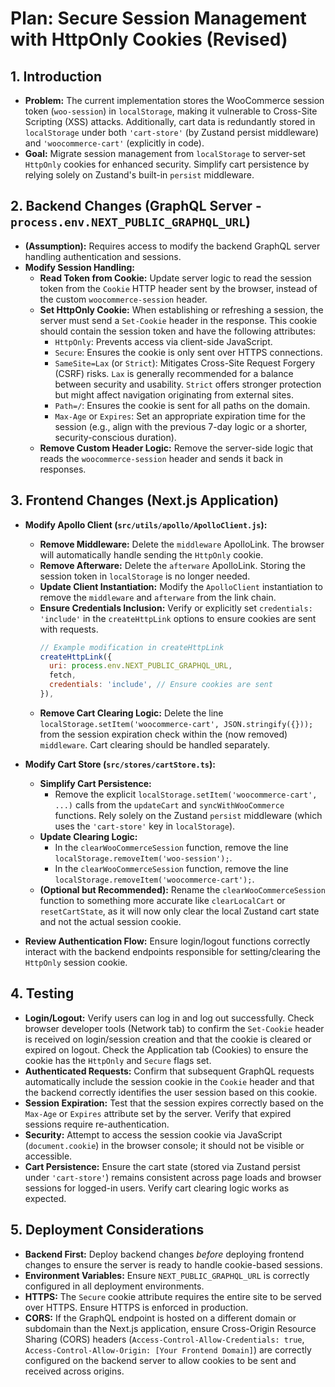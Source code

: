 # Plan: Secure Session Management with HttpOnly Cookies (Revised)

## 1. Introduction

- **Problem:** The current implementation stores the WooCommerce session token (`woo-session`) in `localStorage`, making it vulnerable to Cross-Site Scripting (XSS) attacks. Additionally, cart data is redundantly stored in `localStorage` under both `'cart-store'` (by Zustand persist middleware) and `'woocommerce-cart'` (explicitly in code).
- **Goal:** Migrate session management from `localStorage` to server-set `HttpOnly` cookies for enhanced security. Simplify cart persistence by relying solely on Zustand's built-in `persist` middleware.

## 2. Backend Changes (GraphQL Server - `process.env.NEXT_PUBLIC_GRAPHQL_URL`)

- **(Assumption):** Requires access to modify the backend GraphQL server handling authentication and sessions.
- **Modify Session Handling:**
  - **Read Token from Cookie:** Update server logic to read the session token from the `Cookie` HTTP header sent by the browser, instead of the custom `woocommerce-session` header.
  - **Set HttpOnly Cookie:** When establishing or refreshing a session, the server must send a `Set-Cookie` header in the response. This cookie should contain the session token and have the following attributes:
    - `HttpOnly`: Prevents access via client-side JavaScript.
    - `Secure`: Ensures the cookie is only sent over HTTPS connections.
    - `SameSite=Lax` (or `Strict`): Mitigates Cross-Site Request Forgery (CSRF) risks. `Lax` is generally recommended for a balance between security and usability. `Strict` offers stronger protection but might affect navigation originating from external sites.
    - `Path=/`: Ensures the cookie is sent for all paths on the domain.
    - `Max-Age` or `Expires`: Set an appropriate expiration time for the session (e.g., align with the previous 7-day logic or a shorter, security-conscious duration).
  - **Remove Custom Header Logic:** Remove the server-side logic that reads the `woocommerce-session` header and sends it back in responses.

## 3. Frontend Changes (Next.js Application)

- **Modify Apollo Client (`src/utils/apollo/ApolloClient.js`):**

  - **Remove Middleware:** Delete the `middleware` ApolloLink. The browser will automatically handle sending the `HttpOnly` cookie.
  - **Remove Afterware:** Delete the `afterware` ApolloLink. Storing the session token in `localStorage` is no longer needed.
  - **Update Client Instantiation:** Modify the `ApolloClient` instantiation to remove the `middleware` and `afterware` from the link chain.
  - **Ensure Credentials Inclusion:** Verify or explicitly set `credentials: 'include'` in the `createHttpLink` options to ensure cookies are sent with requests.
    ```javascript
    // Example modification in createHttpLink
    createHttpLink({
      uri: process.env.NEXT_PUBLIC_GRAPHQL_URL,
      fetch,
      credentials: 'include', // Ensure cookies are sent
    }),
    ```
  - **Remove Cart Clearing Logic:** Delete the line `localStorage.setItem('woocommerce-cart', JSON.stringify({}));` from the session expiration check within the (now removed) `middleware`. Cart clearing should be handled separately.

- **Modify Cart Store (`src/stores/cartStore.ts`):**

  - **Simplify Cart Persistence:**
    - Remove the explicit `localStorage.setItem('woocommerce-cart', ...)` calls from the `updateCart` and `syncWithWooCommerce` functions. Rely solely on the Zustand `persist` middleware (which uses the `'cart-store'` key in `localStorage`).
  - **Update Clearing Logic:**
    - In the `clearWooCommerceSession` function, remove the line `localStorage.removeItem('woo-session');`.
    - In the `clearWooCommerceSession` function, remove the line `localStorage.removeItem('woocommerce-cart');`.
  - **(Optional but Recommended):** Rename the `clearWooCommerceSession` function to something more accurate like `clearLocalCart` or `resetCartState`, as it will now only clear the local Zustand cart state and not the actual session cookie.

- **Review Authentication Flow:** Ensure login/logout functions correctly interact with the backend endpoints responsible for setting/clearing the `HttpOnly` session cookie.

## 4. Testing

- **Login/Logout:** Verify users can log in and log out successfully. Check browser developer tools (Network tab) to confirm the `Set-Cookie` header is received on login/session creation and that the cookie is cleared or expired on logout. Check the Application tab (Cookies) to ensure the cookie has the `HttpOnly` and `Secure` flags set.
- **Authenticated Requests:** Confirm that subsequent GraphQL requests automatically include the session cookie in the `Cookie` header and that the backend correctly identifies the user session based on this cookie.
- **Session Expiration:** Test that the session expires correctly based on the `Max-Age` or `Expires` attribute set by the server. Verify that expired sessions require re-authentication.
- **Security:** Attempt to access the session cookie via JavaScript (`document.cookie`) in the browser console; it should not be visible or accessible.
- **Cart Persistence:** Ensure the cart state (stored via Zustand persist under `'cart-store'`) remains consistent across page loads and browser sessions for logged-in users. Verify cart clearing logic works as expected.

## 5. Deployment Considerations

- **Backend First:** Deploy backend changes _before_ deploying frontend changes to ensure the server is ready to handle cookie-based sessions.
- **Environment Variables:** Ensure `NEXT_PUBLIC_GRAPHQL_URL` is correctly configured in all deployment environments.
- **HTTPS:** The `Secure` cookie attribute requires the entire site to be served over HTTPS. Ensure HTTPS is enforced in production.
- **CORS:** If the GraphQL endpoint is hosted on a different domain or subdomain than the Next.js application, ensure Cross-Origin Resource Sharing (CORS) headers (`Access-Control-Allow-Credentials: true`, `Access-Control-Allow-Origin: [Your Frontend Domain]`) are correctly configured on the backend server to allow cookies to be sent and received across origins.
